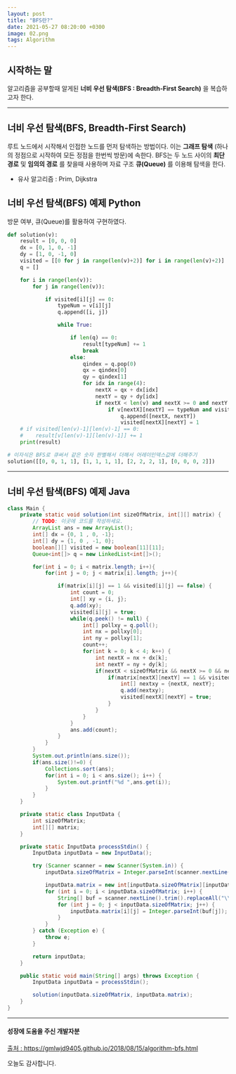 ```yaml
---
layout: post
title: "BFS란?"
date: 2021-05-27 08:20:00 +0300
image: 02.png
tags: Algorithm
---
```


## 시작하는 말

알고리즘을 공부할때 알게된 **너비 우선 탐색(BFS : Breadth-First Search)** 을 복습하고자 한다.

---

## 너비 우선 탐색(BFS, Breadth-First Search)

루트 노드에서 시작해서 인접한 노드를 먼저 탐색하는 방법이다. 이는 **그래프 탐색** (하나의 정점으로 시작하여 모든 정점을 한번씩 방문)에 속한다. BFS는 두 노드 사이의 **최단 경로** 및 **임의의 경로** 를 찾을때 사용하며 자료 구조 **큐(Queue)** 를 이용해 탐색을 한다.

- 유사 알고리즘 : Prim, Dijkstra

## 너비 우선 탐색(BFS) 예제 Python

방문 여부, 큐(Queue)를 활용하여 구현하였다.

```python
def solution(v):
    result = [0, 0, 0]
    dx = [0, 1, 0, -1]
    dy = [1, 0, -1, 0]
    visited = [[0 for j in range(len(v)+2)] for i in range(len(v)+2)]
    q = []

    for i in range(len(v)):
        for j in range(len(v)):

            if visited[i][j] == 0:
                typeNum = v[i][j]
                q.append([i, j])

                while True:

                    if len(q) == 0:
                        result[typeNum] += 1
                        break
                    else:
                        qindex = q.pop(0)
                        qx = qindex[0]
                        qy = qindex[1]
                        for idx in range(4):
                            nextX = qx + dx[idx]
                            nextY = qy + dy[idx]
                            if nextX < len(v) and nextX >= 0 and nextY >= 0 and nextY < len(v):
                                if v[nextX][nextY] == typeNum and visited[nextX][nextY] == 0:
                                    q.append([nextX, nextY])
                                    visited[nextX][nextY] = 1
    # if visited[len(v)-1][len(v)-1] == 0:
    #    result[v[len(v)-1][len(v)-1]] += 1
    print(result)
```

```python
# 이자식은 BFS로 큐써서 같은 숫자 판별해서 더해서 어레이인덱스값에 더해주기
solution([[0, 0, 1, 1], [1, 1, 1, 1], [2, 2, 2, 1], [0, 0, 0, 2]])
```

---

## 너비 우선 탐색(BFS) 예제 Java

```java
class Main {
	private static void solution(int sizeOfMatrix, int[][] matrix) {
		// TODO: 이곳에 코드를 작성하세요.
		ArrayList ans = new ArrayList();
		int[] dx = {0, 1 , 0, -1};
		int[] dy = {1, 0 , -1, 0};
		boolean[][] visited = new boolean[11][11];
		Queue<int[]> q = new LinkedList<int[]>();

		for(int i = 0; i < matrix.length; i++){
			for(int j = 0; j < matrix[i].length; j++){

				if(matrix[i][j] == 1 && visited[i][j] == false) {
					int count = 0;
					int[] xy = {i, j};
					q.add(xy);
					visited[i][j] = true;
					while(q.peek() != null) {
						int[] pollxy = q.poll();
						int nx = pollxy[0];
						int ny = pollxy[1];
						count++;
						for(int k = 0; k < 4; k++) {
							int nextX = nx + dx[k];
							int nextY = ny + dy[k];
							if(nextX < sizeOfMatrix && nextX >= 0 && nextY >= 0 && nextY < sizeOfMatrix) {
								if(matrix[nextX][nextY] == 1 && visited[nextX][nextY] == false) {
									int[] nextxy = {nextX, nextY};
									q.add(nextxy);
									visited[nextX][nextY] = true;
								}
							}
						}
					}
					ans.add(count);
				}
			}
		}
		System.out.println(ans.size());
		if(ans.size()!=0) {
			Collections.sort(ans);
			for(int i = 0; i < ans.size(); i++) {
				System.out.printf("%d ",ans.get(i));
			}
		}
	}

	private static class InputData {
		int sizeOfMatrix;
		int[][] matrix;
	}

	private static InputData processStdin() {
		InputData inputData = new InputData();

		try (Scanner scanner = new Scanner(System.in)) {
			inputData.sizeOfMatrix = Integer.parseInt(scanner.nextLine().replaceAll("\\s+", ""));

			inputData.matrix = new int[inputData.sizeOfMatrix][inputData.sizeOfMatrix];
			for (int i = 0; i < inputData.sizeOfMatrix; i++) {
				String[] buf = scanner.nextLine().trim().replaceAll("\\s+", " ").split(" ");
				for (int j = 0; j < inputData.sizeOfMatrix; j++) {
					inputData.matrix[i][j] = Integer.parseInt(buf[j]);
				}
			}
		} catch (Exception e) {
			throw e;
		}

		return inputData;
	}

	public static void main(String[] args) throws Exception {
		InputData inputData = processStdin();

		solution(inputData.sizeOfMatrix, inputData.matrix);
	}
}
```

---

#### 성장에 도움을 주신 개발자분

[출처 : ](https://gmlwjd9405.github.io/2018/08/15/algorithm-bfs.html) https://gmlwjd9405.github.io/2018/08/15/algorithm-bfs.html

오늘도 감사합니다.
